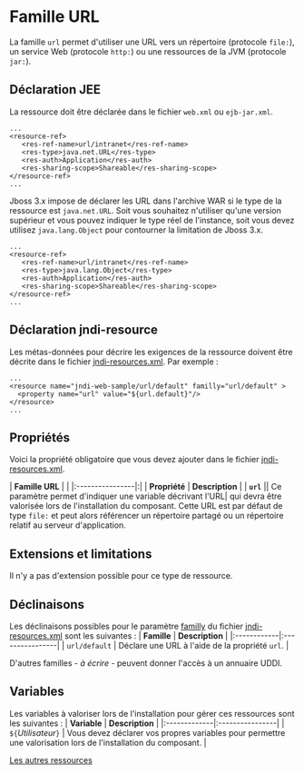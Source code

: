 # Famille URL #

La famille `url` permet d'utiliser une URL vers un répertoire (protocole `file:`),
un service Web (protocole `http:`) ou une ressources de la JVM (protocole `jar:`).

## Déclaration JEE ##
La ressource doit être déclarée dans le fichier `web.xml` ou `ejb-jar.xml`.
```
...
<resource-ref>
   <res-ref-name>url/intranet</res-ref-name>
   <res-type>java.net.URL</res-type>
   <res-auth>Application</res-auth>
   <res-sharing-scope>Shareable</res-sharing-scope>
</resource-ref>
...
```
Jboss 3.x impose de déclarer les URL dans l'archive WAR si le type de la
ressource est `java.net.URL`. Soit vous souhaitez n'utiliser qu'une version
supérieur et vous pouvez indiquer le type réel de l'instance, soit vous devez
utilisez `java.lang.Object` pour contourner la limitation de Jboss 3.x.
```
...
<resource-ref>
   <res-ref-name>url/intranet</res-ref-name>
   <res-type>java.lang.Object</res-type>
   <res-auth>Application</res-auth>
   <res-sharing-scope>Shareable</res-sharing-scope>
</resource-ref>
...
```

## Déclaration jndi-resource ##
Les métas-données pour décrire les exigences de la ressource doivent être décrite
dans le fichier [jndi-resources.xml](jndiResourcesXML.md). Par exemple :
```
...
<resource name="jndi-web-sample/url/default" familly="url/default" >
  <property name="url" value="${url.default}"/>
</resource>
...
```

## Propriétés ##
Voici la propriété obligatoire que vous devez ajouter dans le fichier
[jndi-resources.xml](jndiResourcesXML.md).

| **Famille URL** | |
|:----------------|:|
| **Propriété** | **Description** |
| **`url`** || Ce paramètre permet d'indiquer une variable décrivant l'URL|
qui devra être valorisée lors de l'installation du composant. Cette URL est
par défaut de type `file:` et peut alors référencer un répertoire partagé ou
un répertoire relatif au serveur d'application.

## Extensions et limitations ##
Il n'y a pas d'extension possible pour ce type de ressource.

## Déclinaisons ##
Les déclinaisons possibles pour le paramètre [familly](familles.md) du fichier
[jndi-resources.xml](jndiResourcesXML.md) sont les suivantes :
| **Famille** | **Description** |
|:------------|:----------------|
| `url/default` | Déclare une URL à l'aide de la propriété `url`. |

D'autres familles - _à écrire_ - peuvent donner l'accès à un annuaire UDDI.

## Variables ##
Les variables à valoriser lors de l'installation pour gérer ces ressources sont les suivantes :
| **Variable** | **Description** |
|:-------------|:----------------|
| `${`_Utilisateur_`}` |  Vous devez déclarer vos propres variables pour permettre une valorisation lors de l'installation du composant. |

[Les autres ressources](ressources.md)